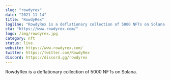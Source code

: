 ```yaml
---
slug: "rowdyrex"
date: "2021-11-14"
title: "RowdyRex"
logline: "RowdyRex is a deflationary collection of 5000 NFTs on Solana."
cta: "https://www.rowdyrex.com/"
logo: /img/rowdyrex.jpg
category: nft
status: live
website: https://www.rowdyrex.com/
twitter: https://twitter.com/RowdyRex
discord: https://discord.gg/rowdyrex
---
```


RowdyRex is a deflationary collection of 5000 NFTs on Solana.
